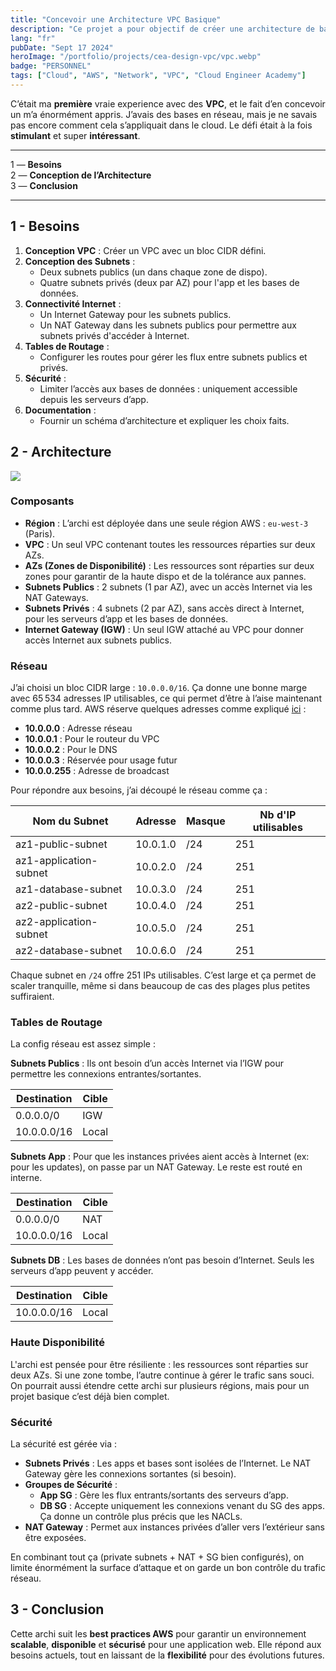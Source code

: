 ```yaml
---
title: "Concevoir une Architecture VPC Basique"
description: "Ce projet a pour objectif de créer une architecture de base pour un VPC."
lang: "fr"
pubDate: "Sept 17 2024"
heroImage: "/portfolio/projects/cea-design-vpc/vpc.webp"
badge: "PERSONNEL"
tags: ["Cloud", "AWS", "Network", "VPC", "Cloud Engineer Academy"]
---
```


C’était ma **première** vraie experience avec des **VPC**, et le fait d’en concevoir un m’a énormément appris. J’avais des bases en réseau, mais je ne savais pas encore comment cela s’appliquait dans le cloud. Le défi était à la fois **stimulant** et super **intéressant**.

---

1 — **Besoins** </br>
2 — **Conception de l’Architecture** </br>
3 — **Conclusion** </br>

---

## 1 - Besoins

1. **Conception VPC** : Créer un VPC avec un bloc CIDR défini.
2. **Conception des Subnets** :
   - Deux subnets publics (un dans chaque zone de dispo).
   - Quatre subnets privés (deux par AZ) pour l'app et les bases de données.
3. **Connectivité Internet** :
   - Un Internet Gateway pour les subnets publics.
   - Un NAT Gateway dans les subnets publics pour permettre aux subnets privés d'accéder à Internet.
4. **Tables de Routage** :
   - Configurer les routes pour gérer les flux entre subnets publics et privés.
5. **Sécurité** :
   - Limiter l’accès aux bases de données : uniquement accessible depuis les serveurs d’app.
6. **Documentation** :
   - Fournir un schéma d’architecture et expliquer les choix faits.

## 2 - Architecture

![](/portfolio/projects/cea-design-vpc/AWS_VPC_Architecture.png)

### Composants

- **Région** : L’archi est déployée dans une seule région AWS : `eu-west-3` (Paris).
- **VPC** : Un seul VPC contenant toutes les ressources réparties sur deux AZs.
- **AZs (Zones de Disponibilité)** : Les ressources sont réparties sur deux zones pour garantir de la haute dispo et de la tolérance aux pannes.
- **Subnets Publics** : 2 subnets (1 par AZ), avec un accès Internet via les NAT Gateways.
- **Subnets Privés** : 4 subnets (2 par AZ), sans accès direct à Internet, pour les serveurs d’app et les bases de données.
- **Internet Gateway (IGW)** : Un seul IGW attaché au VPC pour donner accès Internet aux subnets publics.

### Réseau

J’ai choisi un bloc CIDR large : `10.0.0.0/16`. Ça donne une bonne marge avec 65 534 adresses IP utilisables, ce qui permet d’être à l’aise maintenant comme plus tard. AWS réserve quelques adresses comme expliqué [ici](https://docs.aws.amazon.com/vpc/latest/userguide/subnet-sizing.html) :

- **10.0.0.0** : Adresse réseau
- **10.0.0.1** : Pour le routeur du VPC
- **10.0.0.2** : Pour le DNS
- **10.0.0.3** : Réservée pour usage futur
- **10.0.0.255** : Adresse de broadcast

Pour répondre aux besoins, j’ai découpé le réseau comme ça :

| Nom du Subnet           | Adresse        | Masque | Nb d'IP utilisables |
|-------------------------|----------------|--------|---------------------|
| az1-public-subnet       | 10.0.1.0       | /24    | 251                 |
| az1-application-subnet  | 10.0.2.0       | /24    | 251                 |
| az1-database-subnet     | 10.0.3.0       | /24    | 251                 |
| az2-public-subnet       | 10.0.4.0       | /24    | 251                 |
| az2-application-subnet  | 10.0.5.0       | /24    | 251                 |
| az2-database-subnet     | 10.0.6.0       | /24    | 251                 |

Chaque subnet en `/24` offre 251 IPs utilisables. C’est large et ça permet de scaler tranquille, même si dans beaucoup de cas des plages plus petites suffiraient.

### Tables de Routage

La config réseau est assez simple :

**Subnets Publics** : Ils ont besoin d’un accès Internet via l’IGW pour permettre les connexions entrantes/sortantes.

| Destination | Cible |
|-------------|--------|
| 0.0.0.0/0   | IGW    |
| 10.0.0.0/16 | Local  |

**Subnets App** : Pour que les instances privées aient accès à Internet (ex: pour les updates), on passe par un NAT Gateway. Le reste est routé en interne.

| Destination | Cible |
|-------------|--------|
| 0.0.0.0/0   | NAT    |
| 10.0.0.0/16 | Local  |

**Subnets DB** : Les bases de données n’ont pas besoin d’Internet. Seuls les serveurs d’app peuvent y accéder.

| Destination | Cible |
|-------------|--------|
| 10.0.0.0/16 | Local  |

### Haute Disponibilité

L'archi est pensée pour être résiliente : les ressources sont réparties sur deux AZs. Si une zone tombe, l’autre continue à gérer le trafic sans souci. On pourrait aussi étendre cette archi sur plusieurs régions, mais pour un projet basique c’est déjà bien complet.

### Sécurité

La sécurité est gérée via :

- **Subnets Privés** : Les apps et bases sont isolées de l’Internet. Le NAT Gateway gère les connexions sortantes (si besoin).
- **Groupes de Sécurité** :
    - **App SG** : Gère les flux entrants/sortants des serveurs d’app.
    - **DB SG** : Accepte uniquement les connexions venant du SG des apps. Ça donne un contrôle plus précis que les NACLs.
- **NAT Gateway** : Permet aux instances privées d’aller vers l’extérieur sans être exposées.

En combinant tout ça (private subnets + NAT + SG bien configurés), on limite énormément la surface d’attaque et on garde un bon contrôle du trafic réseau.

## 3 - Conclusion

Cette archi suit les **best practices AWS** pour garantir un environnement **scalable**, **disponible** et **sécurisé** pour une application web. Elle répond aux besoins actuels, tout en laissant de la **flexibilité** pour des évolutions futures.